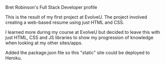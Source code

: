 Bret Robinson's Full Stack Developer profile

This is the result of my first project at EvolveU. The project
involved creating a web-based resume using just HTML and CSS.

I learned more during my course at EvolveU but
decided to leave this with just HTML, CSS and JS libraries to
show my progression of knowledge when looking
at my other sites/apps.

Added the package.json file so this "static" site
could be deployed to Heroku.

